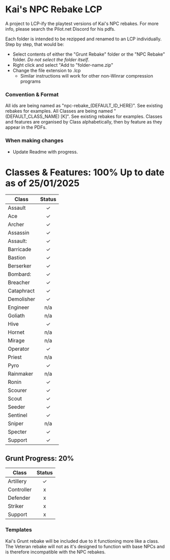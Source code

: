 # Kai's NPC Rebake LCP
A project to LCP-ify the playtest versions of Kai's NPC rebakes. For more info, please search the Pilot.net Discord for his pdfs.

Each folder is intended to be rezipped and renamed to an LCP individually. Step by step, that would be:
- Select contents of either the "Grunt Rebake" folder or the "NPC Rebake" folder. *Do not select the folder itself*.
- Right click and select "Add to "folder-name.zip"
- Change the file extension to .lcp
  - Similar instructions will work for other non-Winrar compression programs
### Convention & Format
All ids are being named as "npc-rebake_(DEFAULT_ID_HERE)". See existing rebakes for examples.
All Classes are being named "(DEFAULT_CLASS_NAME) [K]". See existing rebakes for examples.
Classes and features are organised by Class alphabetically, then by feature as they appear in the PDFs.

### When making changes
- Update Readme with progress.

# Classes & Features: 100% Up to date as of 25/01/2025

| Class | Status |
| ------ | :------: |
Assault | ✓
Ace | ✓
Archer | ✓
Assassin | ✓
Assault: | ✓
Barricade | ✓
Bastion | ✓
Berserker | ✓
Bombard: | ✓
Breacher | ✓
Cataphract | ✓
Demolisher | ✓
Engineer | n/a
Goliath | n/a
Hive | ✓
Hornet | n/a
Mirage | n/a
Operator | ✓
Priest | n/a
Pyro | ✓
Rainmaker | n/a
Ronin | ✓
Scourer | ✓
Scout | ✓
Seeder | ✓
Sentinel | ✓
Sniper | n/a
Specter | ✓
Support | ✓
## Grunt Progress: 20%
| Class | Status |
| ------ | :------: |
Artillery | ✓
Controller | x
Defender | x
Striker | x
Support | x
### Templates
Kai's Grunt rebake will be included due to it functioning more like a class. The Veteran rebake will not as it's designed to function with base NPCs and is therefore incompatible with the NPC rebakes.

